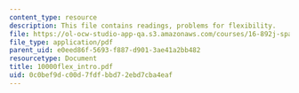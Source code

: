 ```yaml
---
content_type: resource
description: This file contains readings, problems for flexibility.
file: https://ol-ocw-studio-app-qa.s3.amazonaws.com/courses/16-892j-space-system-architecture-and-design-fall-2004/0c0bef9dc00d7fdfbbd72ebd7cba4eaf_10000flex_intro.pdf
file_type: application/pdf
parent_uid: e0eed86f-5693-f887-d901-3ae41a2bb482
resourcetype: Document
title: 10000flex_intro.pdf
uid: 0c0bef9d-c00d-7fdf-bbd7-2ebd7cba4eaf
---
```

